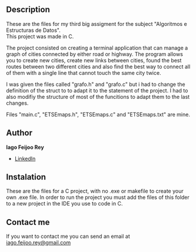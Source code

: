 ## Description

These are the files for my third big assigment for the subject "Algoritmos e Estructuras de Datos".  
This project was made in C.  

The project consisted on creating a terminal application that can manage a graph of cities connected by either road or highway. The program allows you to create new cities, create new links between cities, found the best routes between two different cities and also find the best way to connect all of them with a single line that cannot touch the same city twice.

I was given the files called "grafo.h" and "grafo.c" but i had to change the definition of the struct to to adapt it to the statement of the project. I had to also modifiy the structure of most of the funcitions to adapt them to the last changes.  

Files "main.c", "ETSEmaps.h", "ETSEmaps.c" and "ETSEmaps.txt" are mine.

## Author
**Iago Feijoo Rey**

* [LinkedIn](www.linkedin.com/in/iagofeijoorey)

## Instalation
These are the files for a C project, with no .exe or makefile to create your own .exe file. In order to run the project you must add the files of this folder to a new project in the IDE you use to code in C.

## Contact me
If you want to contact me you can send an email at iago.feijoo.rey@gmail.com
